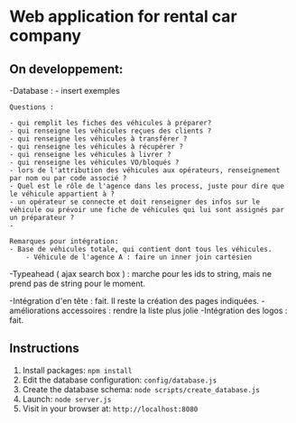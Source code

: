 # Web application for rental car company

## On developpement: 
  -Database : 
  	- insert exemples
  		
	Questions :
 
	- qui remplit les fiches des véhicules à préparer?
	- qui renseigne les véhicules reçues des clients ?
	- qui renseigne les véhicules à transférer ? 
	- qui renseigne les véhicules à récupérer ?
	- qui renseigne les véhicules à livrer ? 
	- qui renseigne les véhicules VO/bloqués ?
	- lors de l'attribution des véhicules aux opérateurs, renseignement par nom ou par code associé ? 
	- Quel est le rôle de l'agence dans les process, juste pour dire que le véhicule appartient à ?
	- un opérateur se connecte et doit renseigner des infos sur le véhicule ou prévoir une fiche de véhicules qui lui sont assignés par un préparateur ? 
	- 
	
	Remarques pour intégration:
	- Base de véhicules totale, qui contient dont tous les véhicules.
		- Véhicule de l'agence A : faire un inner join cartésien 
	 
    
  -Typeahead ( ajax search box )  :  marche pour les ids to string, mais ne prend pas de string pour le moment.
    
  -Intégration d'en tête : fait. Il reste la création des pages indiquées. 
	- améliorations accessoires : rendre la liste plus jolie
  -Intégration des logos : fait.


## Instructions

1. Install packages: `npm install`
1. Edit the database configuration: `config/database.js`
1. Create the database schema: `node scripts/create_database.js`
1. Launch: `node server.js`
1. Visit in your browser at: `http://localhost:8080`
